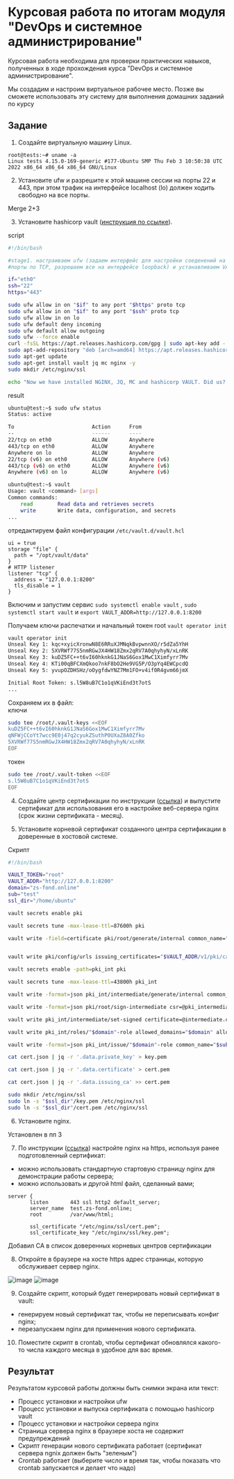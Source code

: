 # Курсовая работа по итогам модуля "DevOps и системное администрирование"

Курсовая работа необходима для проверки практических навыков, полученных в ходе прохождения курса "DevOps и системное администрирование".

Мы создадим и настроим виртуальное рабочее место. Позже вы сможете использовать эту систему для выполнения домашних заданий по курсу

## Задание

1. Создайте виртуальную машину Linux.  
```
root@tests:~# uname -a
Linux tests 4.15.0-169-generic #177-Ubuntu SMP Thu Feb 3 10:50:38 UTC 2022 x86_64 x86_64 x86_64 GNU/Linux

```

2. Установите ufw и разрешите к этой машине сессии на порты 22 и 443, при этом трафик на интерфейсе localhost (lo) должен ходить свободно на все порты.  

Merge 2+3

3. Установите hashicorp vault ([инструкция по ссылке](https://learn.hashicorp.com/tutorials/vault/getting-started-install?in=vault/getting-started#install-vault)).

script

```bash
#!/bin/bash

#stage1. настраиваем ufw (задаем интерфейс для настройки соеденений на SSH и HTTPS 
#порты по TCP, разрешаем все на интерфейсе loopback) и устанавливаем VAULT, jq, mc и nginx

if="eth0"
ssh="22"
https="443"

sudo ufw allow in on "$if" to any port "$https" proto tcp
sudo ufw allow in on "$if" to any port "$ssh" proto tcp
sudo ufw allow in on lo
sudo ufw default deny incoming
sudo ufw default allow outgoing
sudo ufw --force enable
curl -fsSL https://apt.releases.hashicorp.com/gpg | sudo apt-key add -
sudo apt-add-repository "deb [arch=amd64] https://apt.releases.hashicorp.com $(lsb_release -cs) main"
sudo apt-get update
sudo apt-get install vault jq mc nginx -y
sudo mkdir /etc/nginx/ssl

echo "Now we have installed NGINX, JQ, MC and hashicorp VAULT. Did us? "
```  
result 

```bash 
ubuntu@test:~$ sudo ufw status
Status: active

To                         Action      From
--                         ------      ----
22/tcp on eth0             ALLOW       Anywhere
443/tcp on eth0            ALLOW       Anywhere
Anywhere on lo             ALLOW       Anywhere
22/tcp (v6) on eth0        ALLOW       Anywhere (v6)
443/tcp (v6) on eth0       ALLOW       Anywhere (v6)
Anywhere (v6) on lo        ALLOW       Anywhere (v6)
```
```bash 
ubuntu@test:~$ vault
Usage: vault <command> [args]
Common commands:
    read        Read data and retrieves secrets
    write       Write data, configuration, and secrets
...
```

отредактируем файл конфигурации `/etc/vault.d/vault.hcl`  

```
ui = true
storage "file" {
  path = "/opt/vault/data"
}
# HTTP listener
listener "tcp" {
  address = "127.0.0.1:8200"
  tls_disable = 1
}
```

Включим и запустим сервис
`sudo systemctl enable vault` , `sudo systemctl start vault` и `export VAULT_ADDR=http://127.0.0.1:8200`  

Получаем ключи распечатки и начальный токен root  `vault operator init` 
```bash
vault operator init
Unseal Key 1: kqc+xyicXronwN8E6RRuXJMNqkBvpwnnXO/r5dZa5YhH
Unseal Key 2: 5XVRWf77S5nmRGwJX4HW18Zmx2qRV7A0qhyhyN/xLnRK
Unseal Key 3: kuDZ5FC++t6vI60hknkG1JNaS6Gox1MwC1Ximfyrr7Mv
Unseal Key 4: KTi00qBFCXmQkoo7nkF8bO2He9VG5P/O3pYq4EWCpcdQ
Unseal Key 5: yvupOZDHSHz/oOygfdwYNZ7Mm1FO+v4if0R4gvm66jmX

Initial Root Token: s.l5W8uB7C1o1qVKiEnd3t7otS
...
```

Сохраняем их в файл:  
ключи
```bash 
sudo tee /root/.vault-keys <<EOF
kuDZ5FC++t6vI60hknkG1JNaS6Gox1MwC1Ximfyrr7Mv
qNFWjCCoYt7wcc9E0j47q2cyukZSuthP0UXaZ8A0Zfko
5XVRWf77S5nmRGwJX4HW18Zmx2qRV7A0qhyhyN/xLnRK
EOF
```
токен
```bash 
sudo tee /root/.vault-token <<EOF
s.l5W8uB7C1o1qVKiEnd3t7otS
EOF
```

4. Cоздайте центр сертификации по инструкции ([ссылка](https://learn.hashicorp.com/tutorials/vault/pki-engine?in=vault/secrets-management)) и выпустите сертификат для использования его в настройке веб-сервера nginx (срок жизни сертификата - месяц).



5. Установите корневой сертификат созданного центра сертификации в доверенные в хостовой системе.

Скрипт

```bash 
#!/bin/bash

VAULT_TOKEN="root"
VAULT_ADDR="http://127.0.0.1:8200"
domain="zs-fond.online"
sub="test"
ssl_dir="/home/ubuntu"

vault secrets enable pki

vault secrets tune -max-lease-ttl=87600h pki

vault write -field=certificate pki/root/generate/internal common_name="$domain" ttl=87600h > CA.crt


vault write pki/config/urls issuing_certificates="$VAULT_ADDR/v1/pki/ca" crl_distribution_points="$VAULT_ADDR/v1/pki/crl"

vault secrets enable -path=pki_int pki

vault secrets tune -max-lease-ttl=43800h pki_int

vault write -format=json pki_int/intermediate/generate/internal common_name="$domain Intermediate Authority" | jq -r '.data.csr' > pki_intermediate.csr

vault write -format=json pki/root/sign-intermediate csr=@pki_intermediate.csr format=pem_bundle ttl="43800h" | jq -r '.data.certificate' > intermediate.cert.pem

vault write pki_int/intermediate/set-signed certificate=@intermediate.cert.pem

vault write pki_int/roles/"$domain"-role allowed_domains="$domain" allow_subdomains=true max_ttl="744h"

vault write -format=json pki_int/issue/"$domain"-role common_name="$sub.$domain" ttl="744h" > cert.json

cat cert.json | jq -r '.data.private_key' > key.pem

cat cert.json | jq -r '.data.certificate' > cert.pem

cat cert.json | jq -r '.data.issuing_ca' >> cert.pem

sudo mkdir /etc/nginx/ssl
sudo ln -s "$ssl_dir"/key.pem /etc/nginx/ssl
sudo ln -s "$ssl_dir"/cert.pem /etc/nginx/ssl

```

6. Установите nginx.

Установлен в пп 3

7. По инструкции ([ссылка](https://nginx.org/en/docs/http/configuring_https_servers.html)) настройте nginx на https, используя ранее подготовленный сертификат:
  - можно использовать стандартную стартовую страницу nginx для демонстрации работы сервера;
  - можно использовать и другой html файл, сделанный вами;
```
server {
       listen       443 ssl http2 default_server;
       server_name  test.zs-fond.online;
       root         /var/www/html;

       ssl_certificate "/etc/nginx/ssl/cert.pem";
       ssl_certificate_key "/etc/nginx/ssl/key.pem";
```

Добавил CA в список доверенных корневых центров сертификации  

8. Откройте в браузере на хосте https адрес страницы, которую обслуживает сервер nginx.

![image](https://user-images.githubusercontent.com/93760545/156738081-a9aaabb1-0f88-4583-ba04-68ca610b0835.png)
![image](https://user-images.githubusercontent.com/93760545/156738193-5887f6b3-3c47-44c2-ae2a-19c64c9245fa.png)


9. Создайте скрипт, который будет генерировать новый сертификат в vault:
  - генерируем новый сертификат так, чтобы не переписывать конфиг nginx;
  - перезапускаем nginx для применения нового сертификата.

10. Поместите скрипт в crontab, чтобы сертификат обновлялся какого-то числа каждого месяца в удобное для вас время.

## Результат

Результатом курсовой работы должны быть снимки экрана или текст:

- Процесс установки и настройки ufw
- Процесс установки и выпуска сертификата с помощью hashicorp vault
- Процесс установки и настройки сервера nginx
- Страница сервера nginx в браузере хоста не содержит предупреждений 
- Скрипт генерации нового сертификата работает (сертификат сервера ngnix должен быть "зеленым")
- Crontab работает (выберите число и время так, чтобы показать что crontab запускается и делает что надо)
